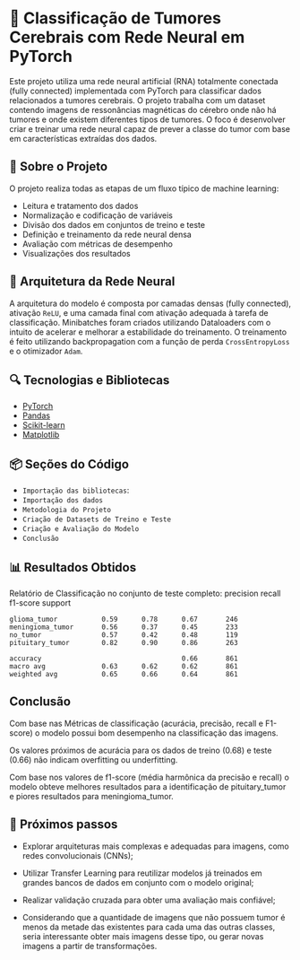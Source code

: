 
# 🧠 Classificação de Tumores Cerebrais com Rede Neural em PyTorch

Este projeto utiliza uma rede neural artificial (RNA) totalmente conectada (fully connected) implementada com PyTorch para classificar dados relacionados a tumores cerebrais. O projeto trabalha com um dataset contendo imagens de ressonâncias magnéticas do cérebro onde não há tumores e onde existem diferentes tipos de tumores. O foco é desenvolver criar e treinar uma rede neural capaz de prever a classe do tumor com base em características extraídas dos dados.


## 📁 Sobre o Projeto

O projeto realiza todas as etapas de um fluxo típico de machine learning:

- Leitura e tratamento dos dados
- Normalização e codificação de variáveis
- Divisão dos dados em conjuntos de treino e teste
- Definição e treinamento da rede neural densa
- Avaliação com métricas de desempenho
- Visualizações dos resultados

## 🧠 Arquitetura da Rede Neural

A arquitetura do modelo é composta por camadas densas (fully connected), ativação `ReLU`, e uma camada final com ativação adequada à tarefa de classificação.
Minibatches foram criados utilizando Dataloaders com o intuito de acelerar e melhorar a estabilidade do treinamento. 
O treinamento é feito utilizando backpropagation com a função de perda `CrossEntropyLoss` e o otimizador `Adam`.

## 🔍 Tecnologias e Bibliotecas


- [PyTorch](https://pytorch.org/)
- [Pandas](https://pandas.pydata.org/)
- [Scikit-learn](https://scikit-learn.org/)
- [Matplotlib](https://matplotlib.org/) 


## 📦 Seções do Código

- `Importação das bibliotecas`: 
- `Importação dos dados`
- `Metodologia do Projeto`
- `Criação de Datasets de Treino e Teste`
- `Criação e Avaliação do Modelo`
- `Conclusão`

## 📊 Resultados Obtidos


Relatório de Classificação no conjunto de teste completo:
                   precision    recall  f1-score   support

    glioma_tumor           0.59      0.78      0.67       246
    meningioma_tumor       0.56      0.37      0.45       233
    no_tumor               0.57      0.42      0.48       119
    pituitary_tumor        0.82      0.90      0.86       263

    accuracy                                   0.66       861
    macro avg              0.63      0.62      0.62       861
    weighted avg           0.65      0.66      0.64       861





## Conclusão

Com base nas Métricas de classificação (acurácia, precisão, recall e F1-score) o modelo possui bom desempenho na classificação das imagens. 

Os valores próximos de acurácia para os dados de treino (0.68) e teste (0.66) não indicam overfitting ou underfitting.

Com base nos valores de f1-score (média harmônica da precisão e recall) o modelo obteve melhores resultados para a identificação de pituitary_tumor e piores resultados para meningioma_tumor.




## 🎯  Próximos passos
- Explorar arquiteturas mais complexas e adequadas para imagens, como redes convolucionais (CNNs);

- Utilizar Transfer Learning para reutilizar modelos já treinados em grandes bancos de dados em conjunto com o modelo original;

- Realizar validação cruzada para obter uma avaliação mais confiável;

- Considerando que a quantidade de imagens que não possuem tumor é menos da metade das existentes para cada uma das outras classes, seria interessante obter mais imagens desse tipo, ou gerar novas imagens a partir de transformações.
